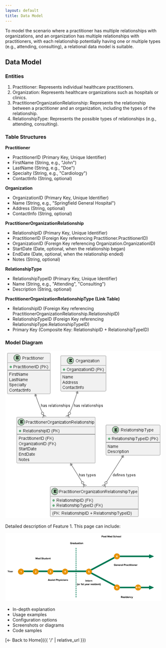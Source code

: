 ```yaml
---
layout: default
title: Data Model
---
```

To model the scenario where a practitioner has multiple relationships with organizations, and an organization has multiple relationships with practitioners, with each relationship potentially having one or multiple types (e.g., attending, consulting), a relational data model is suitable.

## Data Model
### Entities
1. Practitioner: Represents individual healthcare practitioners.
2. Organization: Represents healthcare organizations such as hospitals or clinics.
3. PractitionerOrganizationRelationship: Represents the relationship between a practitioner and an organization, including the types of the relationship.
4. RelationshipType: Represents the possible types of relationships (e.g., attending, consulting).

### Table Structures
**Practitioner**
- PractitionerID (Primary Key, Unique Identifier)
- FirstName (String, e.g., "John")
- LastName (String, e.g., "Doe")
- Specialty (String, e.g., "Cardiology")
- ContactInfo (String, optional)  

**Organization**
- OrganizationID (Primary Key, Unique Identifier)
- Name (String, e.g., "Springfield General Hospital")
- Address (String, optional)
- ContactInfo (String, optional)

**PractitionerOrganizationRelationship**
- RelationshipID (Primary Key, Unique Identifier)
- PractitionerID (Foreign Key referencing Practitioner.PractitionerID)
- OrganizationID (Foreign Key referencing Organization.OrganizationID)
- StartDate (Date, optional, when the relationship began)
- EndDate (Date, optional, when the relationship ended)
- Notes (String, optional)

**RelationshipType**
- RelationshipTypeID (Primary Key, Unique Identifier)
- Name (String, e.g., "Attending", "Consulting")
- Description (String, optional)

**PractitionerOrganizationRelationshipType (Link Table)**
- RelationshipID (Foreign Key referencing PractitionerOrganizationRelationship.RelationshipID)
- RelationshipTypeID (Foreign Key referencing RelationshipType.RelationshipTypeID)
- Primary Key (Composite Key: RelationshipID + RelationshipTypeID)


### Model Diagram
![Diagram Overview](/assets/images/modelDiagram.png)

Detailed description of Feature 1. This page can include:

![Image description](/assets/images/becomePhysician.png)

- In-depth explanation
- Usage examples
- Configuration options
- Screenshots or diagrams
- Code samples

[← Back to Home]({{ '/' | relative_url }})